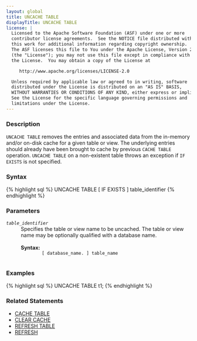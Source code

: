```yaml
---
layout: global
title: UNCACHE TABLE
displayTitle: UNCACHE TABLE
license: |
  Licensed to the Apache Software Foundation (ASF) under one or more
  contributor license agreements.  See the NOTICE file distributed with
  this work for additional information regarding copyright ownership.
  The ASF licenses this file to You under the Apache License, Version 2.0
  (the "License"); you may not use this file except in compliance with
  the License.  You may obtain a copy of the License at

     http://www.apache.org/licenses/LICENSE-2.0

  Unless required by applicable law or agreed to in writing, software
  distributed under the License is distributed on an "AS IS" BASIS,
  WITHOUT WARRANTIES OR CONDITIONS OF ANY KIND, either express or implied.
  See the License for the specific language governing permissions and
  limitations under the License.
---
```


### Description

`UNCACHE TABLE` removes the entries and associated data from the in-memory and/or on-disk cache for a given table or view. The
underlying entries should already have been brought to cache by previous `CACHE TABLE` operation. `UNCACHE TABLE` on a non-existent table throws an exception if `IF EXISTS` is not specified.

### Syntax

{% highlight sql %}
UNCACHE TABLE [ IF EXISTS ] table_identifier
{% endhighlight %}

### Parameters

<dl>
  <dt><code><em>table_identifier</em></code></dt>
  <dd>
    Specifies the table or view name to be uncached. The table or view name may be optionally qualified with a database name.<br><br>
    <b>Syntax:</b>
      <code>
        [ database_name. ] table_name
      </code>
  </dd>
</dl>

### Examples

{% highlight sql %}
UNCACHE TABLE t1;
{% endhighlight %}

### Related Statements

 * [CACHE TABLE](sql-ref-syntax-aux-cache-cache-table.html)
 * [CLEAR CACHE](sql-ref-syntax-aux-cache-clear-cache.html)
 * [REFRESH TABLE](sql-ref-syntax-aux-refresh-table.html)
 * [REFRESH](sql-ref-syntax-aux-cache-refresh.html)
